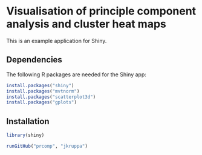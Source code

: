 # Visualisation of principle component analysis and cluster heat maps

This is an example application for Shiny.

## Dependencies
The following R packages are needed for the Shiny app:

```R
install.packages("shiny")
install.packages("mvtnorm")
install.packages("scatterplot3d")
install.packages("gplots")
```

## Installation

```R
library(shiny)

runGitHub("prcomp", "jkruppa")
```
